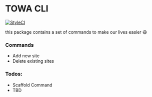 # TOWA CLI

[![StyleCI](https://styleci.io/repos/86441835/shield?branch=master)](https://styleci.io/repos/86441835)

this package contains a set of commands to make our lives easier :smiley:

### Commands

* Add new site
* Delete existing sites

### Todos:

* Scaffold Command
* TBD
